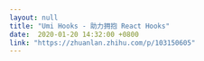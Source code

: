 ```yaml
---
layout: null
title: "Umi Hooks - 助力拥抱 React Hooks"
date:  2020-01-20 14:32:00 +0800
link: "https://zhuanlan.zhihu.com/p/103150605"
---
```

